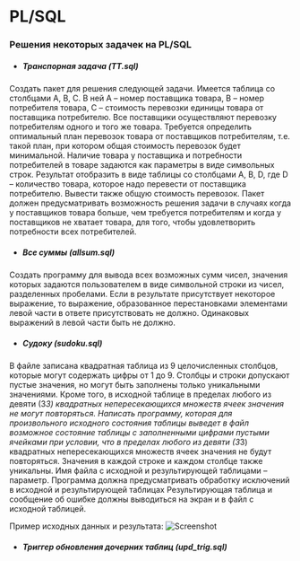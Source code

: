 # PL/SQL
### Решения некоторых задачек на PL/SQL

* ##### Транспорная задача (TT.sql)
Создать пакет для решения следующей задачи.
Имеется таблица со столбцами A, B, C. В ней A – номер поставщика товара, B – номер потребителя товара, C – стоимость перевозки единицы   товара от поставщика потребителю. Все поставщики осуществляют перевозку потребителям одного и того же товара. Требуется определить       оптимальный план перевозок товара от поставщиков потребителям, т.е. такой план, при котором общая стоимость перевозок будет             минимальной. Наличие товара у поставщика и потребности потребителей в товаре задаются как  параметры в виде символьных строк. Результат отобразить в виде таблицы со столбцами А, В, D, где D – количество товара, которое надо перевести от поставщика потребителю. Вывести      также общую стоимость перевозок. Пакет должен предусматривать возможность решения задачи в случаях когда у поставщиков товара больше,    чем требуется потребителям и когда у поставщиков не хватает товара, для того, чтобы удовлетворить потребности всех потребителей.

* ##### Все суммы (allsum.sql)
Создать программу для вывода всех возможных сумм чисел, значения которых задаются пользователем в виде символьной строки из чисел, разделенных пробелами. Если в результате присутствует некоторое выражение, то выражение, образованное перестановками элементами левой части в ответе присутствовать не должно. Одинаковых выражений в левой части быть не должно.

* ##### Судоку (sudoku.sql)
В файле записана квадратная таблица из 9 целочисленных столбцов, которые могут содержать цифры от 1 до 9. Столбцы и строки допускают пустые значения, но могут быть заполнены только уникальными значениями. Кроме того, в исходной таблице в пределах любого из девяти (3*3) квадратных непересекающихся множеств ячеек значения не могут повторяться. 
Написать программу, которая для произвольного исходного состояния таблицы выведет в файл возможное состояние таблицы с заполненными цифрами пустыми ячейками при условии, что в пределах любого из девяти (3*3) квадратных непересекающихся множеств ячеек значения не будут повторяться. Значения в каждой строке и каждом столбце также уникальны. Имя файла с исходной и результирующей таблицами  – параметр. 
Программа должна предусматривать обработку исключений в исходной и результирующей таблицах Результирующая таблица и сообщение об ошибке должны выводиться на экран и в файл с исходной таблицей. 

Пример исходных данных и результата:
![Screenshot](img1.jpeg)

* ##### Триггер обновления дочерних таблиц (upd_trig.sql)
